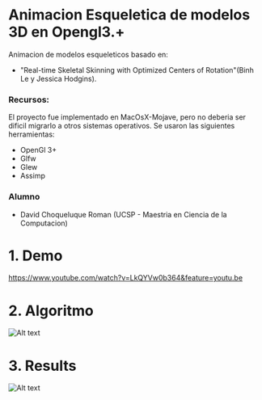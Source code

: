 # Animacion Esqueletica de modelos 3D en Opengl3.+ 
Animacion de modelos esqueleticos basado en:
- "Real-time Skeletal Skinning with Optimized Centers of Rotation"(Binh Le y Jessica Hodgins).
 ### Recursos:
 El proyecto fue implementado en MacOsX-Mojave, pero no deberia ser dificil migrarlo a otros sistemas operativos. Se usaron las siguientes herramientas:
 - OpenGl 3+
 - Glfw
 - Glew
 - Assimp

### Alumno
- David Choqueluque Roman (UCSP - Maestria en Ciencia de la Computacion)

# 1. Demo
https://www.youtube.com/watch?v=LkQYVw0b364&feature=youtu.be

# 2. Algoritmo
![Alt text](https://github.com/davidGCR/myAnimation/blob/master/myAnimtion/data/0.png?raw=true "Title")

# 3. Results
![Alt text](https://github.com/davidGCR/myAnimation/blob/master/myAnimtion/data/results.png?raw=true "Title")


